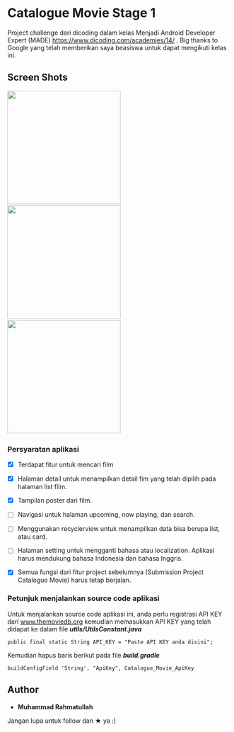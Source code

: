 # Catalogue Movie Stage 1

Project challenge dari dicoding dalam kelas Menjadi Android Developer Expert (MADE)
https://www.dicoding.com/academies/14/ . Big thanks to Google yang telah memberikan saya beasiswa
untuk dapat mengikuti kelas ini.

## Screen Shots

<img src="https://github.com/muhrahmatullah/Dicoding-Movie-Catalogue/blob/stage-1/screenshots/home.png"
width="256">&nbsp;&nbsp;&nbsp;
<img src="https://github.com/muhrahmatullah/Dicoding-Movie-Catalogue/blob/stage-1/screenshots/search.png"
width="256">&nbsp;&nbsp;&nbsp;
<img src="https://github.com/muhrahmatullah/Dicoding-Movie-Catalogue/blob/stage-1/screenshots/detail.png"
width="256">&nbsp;&nbsp;&nbsp;

### Persyaratan aplikasi

* [x] Terdapat fitur untuk mencari film
* [x] Halaman detail untuk menampilkan detail fim yang telah dipilih pada halaman list film.
* [x] Tampilan poster dari film.
* [ ] Navigasi untuk halaman upcoming, now playing, dan search.
* [ ] Menggunakan recyclerview untuk menampilkan data bisa berupa list, atau card.
* [ ] Halaman setting untuk mengganti bahasa atau localization. Aplikasi harus mendukung bahasa Indonesia dan bahasa Inggris.
* [x] Semua fungsi dari fitur project sebelumnya (Submission Project Catalogue Movie) harus tetap berjalan.


### Petunjuk menjalankan source code aplikasi

Untuk menjalankan source code aplikasi ini, anda perlu registrasi API KEY dari www.themoviedb.org
kemudian memasukkan API KEY yang telah didapat ke dalam file ***utils/UtilsConstant.java***

```
public final static String API_KEY = "Paste API KEY anda disini";
```

Kemudian hapus baris berikut pada file ***build.gradle***

```
buildConfigField 'String', "ApiKey", Catalogue_Movie_ApiKey
```

## Author

* **Muhammad Rahmatullah**

Jangan lupa untuk follow dan ★ ya :)
